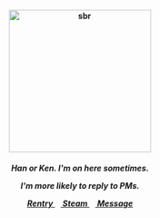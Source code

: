 <h4 align="center">
<img src="https://miro.medium.com/v2/resize:fit:541/1*ARfV2FjHqZ3Tj4SP15OGYg.png"width="250" height="250" alt="sbr">
<br>
</h4>
<h5 align="center">
  Han or Ken. I'm on here sometimes.
<p align> I'm more likely to reply to PMs. </p>
  
<a href=https://rentry.co/kancho> Rentry </a>⠀<a href=https://steamcommunity.com/id/katocha/> Steam </a>⠀<a href=https://neospring.org/@gantz> Message </a>
